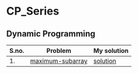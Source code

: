# CP_Series
## Dynamic Programming

| S.no. | Problem | My solution |
|-------|---------|-------------|
| 1. | [maximum-subarray](https://leetcode.com/problems/maximum-subarray/submissions/) | [solution]() |
